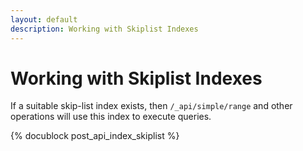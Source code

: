 ```yaml
---
layout: default
description: Working with Skiplist Indexes
---
```

Working with Skiplist Indexes
=============================

If a suitable skip-list index exists, then `/_api/simple/range` and other operations
will use this index to execute queries.

<!-- js/actions/api-index.js -->
{% docublock post_api_index_skiplist %}
